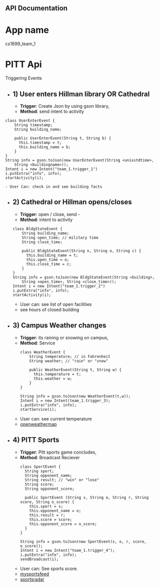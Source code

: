 ## API Documentation

# App name
cs1699_team_1

# PITT Api

Triggering Events
  - ## 1) User enters Hillman library OR Cathedral
    - **Trigger**: Create Json by using gson library,
    - **Method**: send intent to activity
  ```
  class UserEnterEvent {
      String timestamp;
      String building_name;

      public UserEnterEvent(String t, String b) {
        this.timestamp = t;
        this.building_name = b;
      }
  }
  String info = gson.toJson(new UserEnterEvent(String <unixstdtime>,
      String <buildingname>));
  Intent i = new Intent("team_1.trigger_1")
  i.putExtra("info", info);
  startActivity(i);
  ```

    - User Can: check in and see building facts
  - ## 2) Cathedral or Hillman opens/closes
    - **Trigger**: open / close, send -
    - **Method**: intent to activity
    ```
    class BldgStateEvent {
        String building_name;
        String open_time; // military time
        String close_time;

        public BldgStateEvent(String n, String o, String c) {
          this.building_name = t;
          this.open_time = o;
          this.close_time = c;
        }
    }
    String info = gson.toJson(new BldgStateEvent(String <building>,
        String <open_time>, String <close_time>));
    Intent i = new Intent("team_1.trigger_2")
    i.putExtra("info", info);
    startActivity(i);
    ```
    - User can: see list of open facilities
    - see hours of closed building
  - ## 3) Campus Weather changes  
    - **Trigger**: its raining or snowing on campus,
    - **Method**: Service
      ```
      class WeatherEvent {
          String temperature; // in Fahrenheit
          String weather; // "rain" or "snow"

          public WeatherEvent(String t, String w) {
            this.temperature = t;
            this.weather = w;
          }
      }

      String info = gson.toJson(new WeatherEvent(t,w));
      Intent i = new Intent(team_1.trigger_3);
      i.putExtra("info", info);
      startService(i);
      ```
    - User can: see current temperature
    - [openweathermap](https://openweathermap.org/api)
  - ## 4) PITT Sports
    - **Trigger**: Pitt sports game concludes,
    - **Method**: Broadcast Reciever
      ```
      class SportEvent {
        String sport;
        String opponent_name;
        String result; // "win" or "lose"
        String score;
        String opponent_score;

        public SportEvent (String s, String o, String r, String score, String o_score) {
          this.sport = s;
          this.opponent_name = o;
          this.result = r;
          this.score = score;
          this.opponent_score = o_score;
        }
      }

      String info = gson.toJson(new SportEvent(s, o, r, score, o_score));
      Intent i = new Intent("team_1.trigger_4");
      i.putExtra("info", info);
      sendBroadcast(i);

      ```
    - User can: See sports score.
    - [mysportsfeed](https://www.mysportsfeeds.com/feed-pricing/)
    - [sportsradar](https://sportradar.us/)
